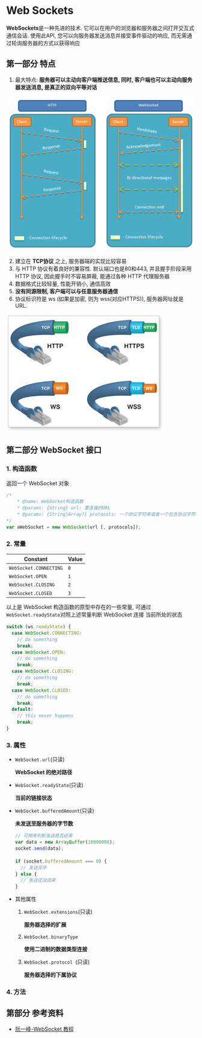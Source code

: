 # Web Sockets

**WebSockets**是一种先进的技术. 它可以在用户的浏览器和服务器之间打开交互式通信会话. 使用此API, 您可以向服务器发送消息并接受事件驱动的响应, 而无需通过轮询服务器的方式以获得响应



## 第一部分 特点

1. 最大特点: **服务器可以主动向客户端推送信息, 同时, 客户端也可以主动向服务器发送消息, 是真正的双向平等对话**

![webSockets](./image/webSockets.png 'webSockets')

2. 建立在 **TCP协议** 之上, 服务器端的实现比较容易
3. 与 HTTP 协议有着良好的兼容性. 默认端口也是80和443, 并且握手阶段采用 HTTP 协议,  因此握手时不容易屏蔽, 能通过各种 HTTP 代理服务器
4. 数据格式比较轻量, 性能开销小, 通信高效
5. **没有同源限制, 客户端可以与任意服务器通信**
6. 协议标识符是 ws (如果是加密, 则为 wss(对应HTTPS)), 服务器网址就是 URL.

![webSockets2](./image/webSockets2.jpg 'webSockets2')



## 第二部分 WebSocket 接口

### 1. 构造函数

返回一个 WebSocket 对象

```javascript
/*
	* @name: WebSocket构造函数
	* @params: {String} url: 要连接的URL
	* @params: {String|Array?} protocols: 一个协议字符串或者一个包含协议字符串的数组。这些字符串用于指定子协议，这样单个服务器可以实现多个WebSocket子协议（例如，您可能希望一台服务器能够根据指定的协议（protocol）处理不同类型的交互）。如果不指定协议字符串，则假定为空字符串。
*/
var aWebSocket = new WebSocket(url [, protocols]);
```



### 2. 常量

| **Constant**           | **Value** |
| ---------------------- | --------- |
| `WebSocket.CONNECTING` | `0`       |
| `WebSocket.OPEN`       | `1`       |
| `WebSocket.CLOSING`    | `2`       |
| `WebSocket.CLOSED`     | `3`       |

以上是 WebSocket 构造函数的原型中存在的一些常量, 可通过 `WebSocket.readyState`对照上述常量判断 WebSocket 连接 当前所处的状态

```javascript
switch (ws.readyState) {
  case WebSocket.CONNECTING:
    // do something
    break;
  case WebSocket.OPEN:
    // do something
    break;
  case WebSocket.CLOSING:
    // do something
    break;
  case WebSocket.CLOSED:
    // do something
    break;
  default:
    // this never happens
    break;
}
```



### 3. 属性

* `WebSocket.url`(只读)

  **WebSocket 的绝对路径**

* `WebSocket.readyState`(只读)

  **当前的链接状态**

* `WebSocket.bufferedAmount`(只读)

  **未发送至服务器的字节数**

  ```javascript
  // 可用来判断发送是否结束
  var data = new ArrayBuffer(10000000);
  socket.send(data);
  
  if (socket.bufferedAmount === 0) {
    // 发送完毕
  } else {
    // 发送还没结束
  }
  ```

* 其他属性

  1. `WebSocket.extensions`(只读)

     **服务器选择的扩展**

  2. `WebSocket.binaryType`

     **使用二进制的数据类型连接**

  3. `WebSocket.protocol `(只读)

     **服务器选择的下属协议**

### 4. 方法





## 第部分 参考资料

* [阮一峰-WebSocket 教程](http://www.ruanyifeng.com/blog/2017/05/websocket.html)
